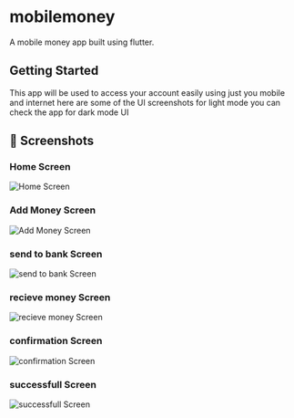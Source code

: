 # mobilemoney

A mobile money app built using flutter.

## Getting Started

This app will be used to access your account easily using just you mobile and internet
here are some of the UI screenshots for light mode 
you can check the app for dark mode UI

## 📱 Screenshots

### Home Screen
![Home Screen](screenshots/home.png)

### Add Money Screen
![Add Money Screen](screenshots/addMoney.png)

### send to bank Screen
![send to bank Screen](screenshots/sendToBank.png)

### recieve money Screen
![recieve money Screen](screenshots/recievemoney.png)

### confirmation Screen
![confirmation Screen](screenshots/confirmation.png)

### successfull Screen
![successfull Screen](screenshots/successfull.png)
